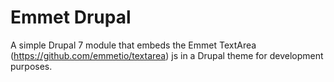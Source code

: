 # Emmet Drupal
A simple Drupal 7 module that embeds the Emmet TextArea (https://github.com/emmetio/textarea) js in a Drupal theme for development purposes.
